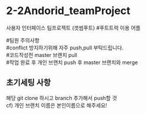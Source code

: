 # 2-2Andorid_teamProject
사용자 인터페이스 팀프로젝트 (겟썸푸트)
#푸트트럭 이용 어플

#팀원 주의사항   
#conflict 방지하기위해 자주 push,pull 부탁드립니다.  
#코드작성전 master 브랜치 pull  
#작업 완료 후 개인 브랜치 push 후 master 브랜치와 merge 

## 초기세팅 사항  
  
해당 git clone 하시고 branch 추가해서 push할 것  
cf) 개인 브랜치 이름은 본인이름으로 해주세요!  

